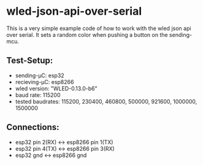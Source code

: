 # wled-json-api-over-serial
This is a very simple example code of how to work with the wled json api over serial. It sets a random color when pushing a button on the sending-mcu.

## Test-Setup:
- sending-µC: esp32 
- recieving-µC: esp8266
- wled version: "WLED-0.13.0-b6"
- baud rate: 115200 
- tested baudrates: 115200, 230400, 460800, 500000, 921600, 1000000, 1500000

## Connections:
- esp32 pin 2(RX) <-> esp8266 pin 1(TX)
- esp32 pin 4(TX) <-> esp8266 pin 3(RX)
- esp32 gnd <-> esp8266 gnd
